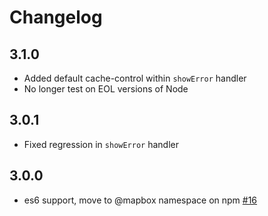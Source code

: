 # Changelog

## 3.1.0

* Added default cache-control within `showError` handler
* No longer test on EOL versions of Node

## 3.0.1

* Fixed regression in `showError` handler

## 3.0.0

* es6 support, move to @mapbox namespace on npm [#16](https://github.com/mapbox/mapbox-error/pull/16)
